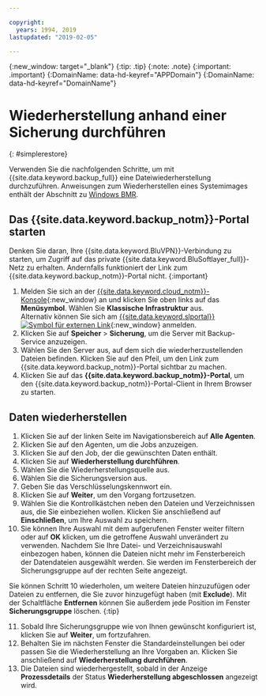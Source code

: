 ```yaml
---

copyright:
  years: 1994, 2019
lastupdated: "2019-02-05"

---
```

{:new_window: target="_blank"}
{:tip: .tip}
{:note: .note}
{:important: .important}
{:DomainName: data-hd-keyref="APPDomain"}
{:DomainName: data-hd-keyref="DomainName"}

# Wiederherstellung anhand einer Sicherung durchführen
{: #simplerestore}

Verwenden Sie die nachfolgenden Schritte, um mit {{site.data.keyword.backup_full}} eine Dateiwiederherstellung durchzuführen. Anweisungen zum Wiederherstellen eines Systemimages enthält der Abschnitt zu [Windows BMR](restore-bmr-system-volume-image.html).

## Das {{site.data.keyword.backup_notm}}-Portal starten

Denken Sie daran, Ihre {{site.data.keyword.BluVPN}}-Verbindung zu starten, um Zugriff auf das private {{site.data.keyword.BluSoftlayer_full}}-Netz zu erhalten. Andernfalls funktioniert der Link zum {{site.data.keyword.backup_notm}}-Portal nicht.
{:important}

1. Melden Sie sich an der [{{site.data.keyword.cloud_notm}}-Konsole](https://{DomainName}/){:new_window} an und klicken Sie oben links auf das **Menüsymbol**. Wählen Sie **Klassische Infrastruktur** aus. <br/>
   Alternativ können Sie sich am [{{site.data.keyword.slportal}} ![Symbol für externen Link](../../icons/launch-glyph.svg "Symbol für externen Link")](https://control.softlayer.com/){:new_window} anmelden.
2. Klicken Sie auf **Speicher** > **Sicherung**, um die Server mit Backup-Service anzuzeigen.
3. Wählen Sie den Server aus, auf dem sich die wiederherzustellenden Dateien befinden. Klicken Sie auf den Pfeil, um den Link zum {{site.data.keyword.backup_notm}}-Portal sichtbar zu machen.
4. Klicken Sie auf das **{{site.data.keyword.backup_notm}}-Portal**, um den {{site.data.keyword.backup_notm}}-Portal-Client in Ihrem Browser zu starten.

## Daten wiederherstellen

1. Klicken Sie auf der linken Seite im Navigationsbereich auf **Alle Agenten**.
2. Klicken Sie auf den Agenten, um die Jobs anzuzeigen.
3. Klicken Sie auf den Job, der die gewünschten Daten enthält.
4. Klicken Sie auf **Wiederherstellung durchführen**.
5. Wählen Sie die Wiederherstellungsquelle aus.
6. Wählen Sie die Sicherungsversion aus.
7. Geben Sie das Verschlüsselungskennwort ein.
8. Klicken Sie auf **Weiter**, um den Vorgang fortzusetzen.
9. Wählen Sie die Kontrollkästchen neben den Dateien und Verzeichnissen aus, die Sie einbeziehen wollen. Klicken Sie anschließend auf **Einschließen**, um Ihre Auswahl zu speichern.
10. Sie können Ihre Auswahl mit dem aufgerufenen Fenster weiter filtern oder auf **OK** klicken, um die getroffene Auswahl unverändert zu verwenden.
Nachdem Sie Ihre Datei- und Verzeichnisauswahl einbezogen haben, können die Dateien nicht mehr im Fensterbereich der Datendateien ausgewählt werden. Sie werden im Fensterbereich der Sicherungsgruppe auf der rechten Seite angezeigt.

   Sie können Schritt 10 wiederholen, um weitere Dateien hinzuzufügen oder Dateien zu entfernen, die Sie zuvor hinzugefügt haben (mit **Exclude**). Mit der Schaltfläche **Entfernen** können Sie außerdem jede Position im Fenster **Sicherungsgruppe** löschen.
   {:tip}

11. Sobald Ihre Sicherungsgruppe wie von Ihnen gewünscht konfiguriert ist, klicken Sie auf **Weiter**, um fortzufahren.
12. Behalten Sie im nächsten Fenster die Standardeinstellungen bei oder passen Sie die Wiederherstellung an Ihre Vorgaben an. Klicken Sie anschließend auf **Wiederherstellung durchführen**.
13. Die Dateien sind wiederhergestellt, sobald in der Anzeige **Prozessdetails** der Status **Wiederherstellung abgeschlossen** angezeigt wird.
